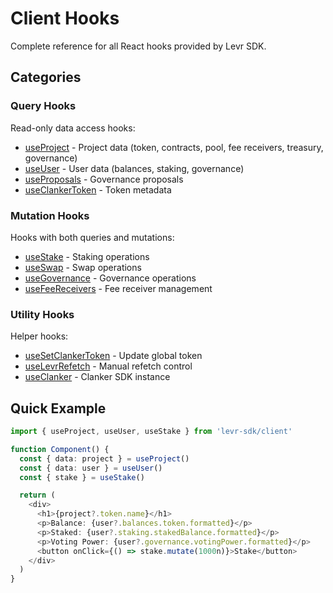 # Client Hooks

Complete reference for all React hooks provided by Levr SDK.

## Categories

### Query Hooks

Read-only data access hooks:

- [useProject](./query/use-project.md) - Project data (token, contracts, pool, fee receivers, treasury, governance)
- [useUser](./query/use-user.md) - User data (balances, staking, governance)
- [useProposals](./query/use-proposals.md) - Governance proposals
- [useClankerToken](./query/use-clanker-token.md) - Token metadata

### Mutation Hooks

Hooks with both queries and mutations:

- [useStake](./mutation/use-stake.md) - Staking operations
- [useSwap](./mutation/use-swap.md) - Swap operations
- [useGovernance](./mutation/use-governance.md) - Governance operations
- [useFeeReceivers](./mutation/use-fee-receivers.md) - Fee receiver management

### Utility Hooks

Helper hooks:

- [useSetClankerToken](./utility/use-set-clanker-token.md) - Update global token
- [useLevrRefetch](./utility/use-levr-refetch.md) - Manual refetch control
- [useClanker](./utility/use-clanker.md) - Clanker SDK instance

## Quick Example

```typescript
import { useProject, useUser, useStake } from 'levr-sdk/client'

function Component() {
  const { data: project } = useProject()
  const { data: user } = useUser()
  const { stake } = useStake()

  return (
    <div>
      <h1>{project?.token.name}</h1>
      <p>Balance: {user?.balances.token.formatted}</p>
      <p>Staked: {user?.staking.stakedBalance.formatted}</p>
      <p>Voting Power: {user?.governance.votingPower.formatted}</p>
      <button onClick={() => stake.mutate(1000n)}>Stake</button>
    </div>
  )
}
```
